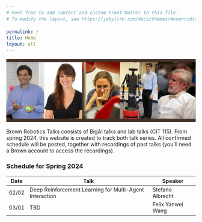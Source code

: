 ```yaml
---
# Feel free to add content and custom Front Matter to this file.
# To modify the layout, see https://jekyllrb.com/docs/themes/#overriding-theme-defaults

permalink: /
title: Home
layout: all
---
```

![BigAI banner](assets/img/bigai.jpeg)

Brown Robotics Talks consists of BigAI talks and lab talks (CIT 115). From spring 2024, this website is created to track both talk series. All confirmed schedule will be posted, together with recordings of past talks (you'll need a Brown account to access the recordings).

### Schedule for Spring 2024

<table>
<thead>
  <tr>
    <th>Date</th>
    <th>Talk</th>
    <th>Speaker</th>
  </tr>
</thead>
<tbody>
  <tr>
    <td>02/02</td>
    <td>Deep Reinforcement Learning for Multi-Agent Interaction</td>
    <td>Stefano Albrecht</td>
  </tr>
  <tr>
    <td>03/01</td>
    <td>TBD</td>
    <td>Felix Yanwei Wang</td>
  </tr>
</tbody>
</table>
